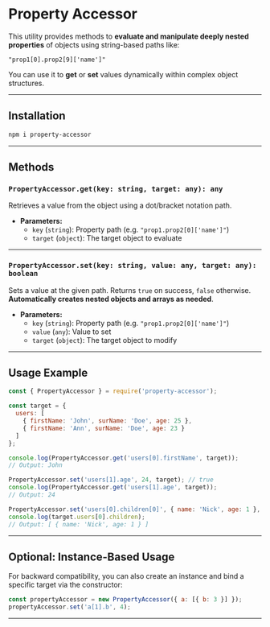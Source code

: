 # Property Accessor

This utility provides methods to **evaluate and manipulate deeply nested properties** of objects using string-based paths like:

```
"prop1[0].prop2[9]['name']"
```

You can use it to **get** or **set** values dynamically within complex object structures.

---

## Installation

```bash
npm i property-accessor
```

---

## Methods

### `PropertyAccessor.get(key: string, target: any): any`

Retrieves a value from the object using a dot/bracket notation path.

- **Parameters:**
  - `key` (`string`): Property path (e.g. `"prop1.prop2[0]['name']"`)
  - `target` (`object`): The target object to evaluate

---

### `PropertyAccessor.set(key: string, value: any, target: any): boolean`

Sets a value at the given path. Returns `true` on success, `false` otherwise. 
**Automatically creates nested objects and arrays as needed**.

- **Parameters:**
  - `key` (`string`): Property path (e.g. `"prop1.prop2[0]['name']"`)
  - `value` (`any`): Value to set
  - `target` (`object`): The target object to modify

---

## Usage Example

```js
const { PropertyAccessor } = require('property-accessor');

const target = {
  users: [
    { firstName: 'John', surName: 'Doe', age: 25 },
    { firstName: 'Ann', surName: 'Doe', age: 23 }
  ]
};

console.log(PropertyAccessor.get('users[0].firstName', target));
// Output: John

PropertyAccessor.set('users[1].age', 24, target); // true
console.log(PropertyAccessor.get('users[1].age', target));
// Output: 24

PropertyAccessor.set('users[0].children[0]', { name: 'Nick', age: 1 }, target);
console.log(target.users[0].children);
// Output: [ { name: 'Nick', age: 1 } ]
```

---

## Optional: Instance-Based Usage

For backward compatibility, you can also create an instance and bind a specific target via the constructor:

```js
const propertyAccessor = new PropertyAccessor({ a: [{ b: 3 }] });
propertyAccessor.set('a[1].b', 4);
```

---
